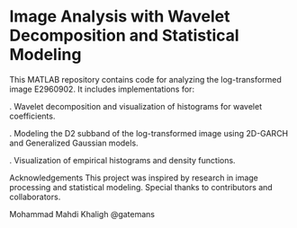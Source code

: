 # Image Analysis with Wavelet Decomposition and Statistical Modeling
This MATLAB repository contains code for analyzing the log-transformed image E2960902. It includes implementations for:

. Wavelet decomposition and visualization of histograms for wavelet coefficients.

. Modeling the D2 subband of the log-transformed image using 2D-GARCH and Generalized Gaussian models.

. Visualization of empirical histograms and density functions.

Acknowledgements
This project was inspired by research in image processing and statistical modeling.
Special thanks to contributors and collaborators.

Mohammad Mahdi Khaligh
@gatemans
